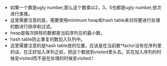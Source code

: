 + 如果一个数是ugly number,那么这个数乘以2，3，5也都是ugly number,依次进行类推。
+ 这里需要注意的是，需要使用minimum heap和hash table来对将要进行处理的数进行排序和过滤。
+ heap是每次排除的数都是当前序列总的最小数。
+ hash table防止重复的数加入队列中。
+ 这里需要注意的是hash table放的位置，应该是在当前数*factor没有在序列里的话，在正好加入序列之前，把这个数放到visited里头去。实在加入序列的时候变visited而不是在处理的时候变visited.!
